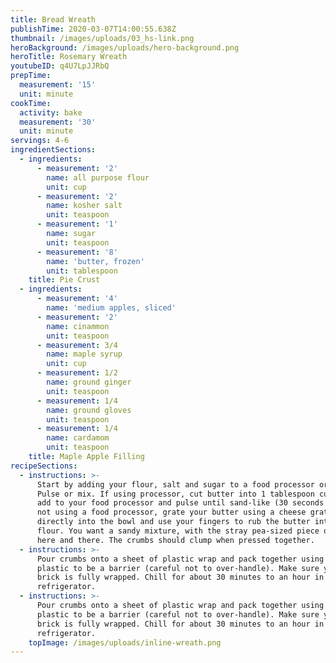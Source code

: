 ```yaml
---
title: Bread Wreath
publishTime: 2020-03-07T14:00:55.638Z
thumbnail: /images/uploads/03_hs-link.png
heroBackground: /images/uploads/hero-background.png
heroTitle: Rosemary Wreath
youtubeID: q4U7LpJJRbQ
prepTime:
  measurement: '15'
  unit: minute
cookTime:
  activity: bake
  measurement: '30'
  unit: minute
servings: 4-6
ingredientSections:
  - ingredients:
      - measurement: '2'
        name: all purpose flour
        unit: cup
      - measurement: '2'
        name: kosher salt
        unit: teaspoon
      - measurement: '1'
        name: sugar
        unit: teaspoon
      - measurement: '8'
        name: 'butter, frozen'
        unit: tablespoon
    title: Pie Crust
  - ingredients:
      - measurement: '4'
        name: 'medium apples, sliced'
      - measurement: '2'
        name: cinammon
        unit: teaspoon
      - measurement: 3/4
        name: maple syrup
        unit: cup
      - measurement: 1/2
        name: ground ginger
        unit: teaspoon
      - measurement: 1/4
        name: ground gloves
        unit: teaspoon
      - measurement: 1/4
        name: cardamom
        unit: teaspoon
    title: Maple Apple Filling
recipeSections:
  - instructions: >-
      Start by adding your flour, salt and sugar to a food processor or bowl. 
      Pulse or mix. If using processor, cut butter into 1 tablespoon cubes and
      add to your food processor and pulse until sand-like (30 seconds max). If
      not using a food processor, grate your butter using a cheese grater
      directly into the bowl and use your fingers to rub the butter into the
      flour. You want a sandy mixture, with the stray pea-sized piece of butter
      here and there. The crumbs should clump when pressed together.
  - instructions: >-
      Pour crumbs onto a sheet of plastic wrap and pack together using the
      plastic to be a barrier (careful not to over-handle). Make sure your dough
      brick is fully wrapped. Chill for about 30 minutes to an hour in the
      refrigerator.
  - instructions: >-
      Pour crumbs onto a sheet of plastic wrap and pack together using the
      plastic to be a barrier (careful not to over-handle). Make sure your dough
      brick is fully wrapped. Chill for about 30 minutes to an hour in the
      refrigerator.
    topImage: /images/uploads/inline-wreath.png
---
```


